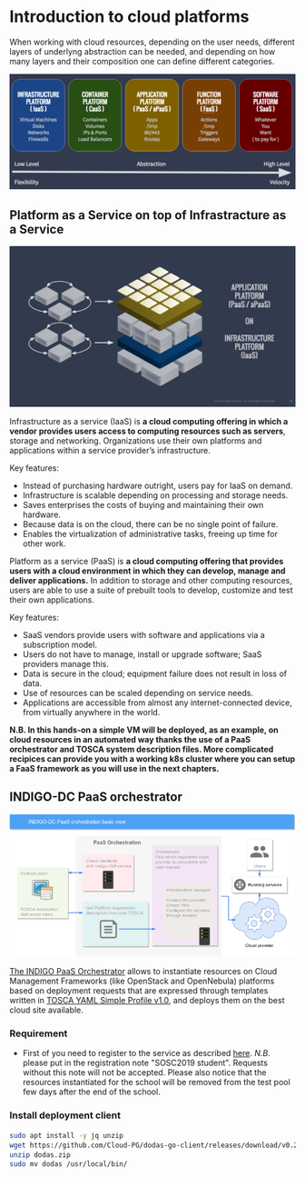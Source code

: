 
# Introduction to cloud platforms

When working with cloud resources, depending on the user needs, different layers of underlyng abstraction can be needed, and depending on how many layers and their composition one can define different categories.

[![PaaS](img/platform-spectrum-small.png)](img/platform-spectrum-small.png)

## Platform as a Service on top of Infrastracture as a Service

[![PaaS](img/PaaS-IaaS.png)](img/PaaS-IaaS.png)

Infrastructure as a service (IaaS)  is __a cloud computing offering in which a vendor provides users access to computing resources such as servers__, storage and networking. Organizations use their own platforms and applications within a service provider’s infrastructure.

Key features:

- Instead of purchasing hardware outright, users pay for IaaS on demand.
- Infrastructure is scalable depending on processing and storage needs.
- Saves enterprises the costs of buying and maintaining their own hardware.
- Because data is on the cloud, there can be no single point of failure.
- Enables the virtualization of administrative tasks, freeing up time for other work.

Platform as a service (PaaS) is __a cloud computing offering that provides users with a cloud environment in which they can develop, manage and deliver applications.__ In addition to storage and other computing resources, users are able to use a suite of prebuilt tools to develop, customize and test their own applications.

Key features:

- SaaS vendors provide users with software and applications via a subscription model.
- Users do not have to manage, install or upgrade software; SaaS providers manage this.
- Data is secure in the cloud; equipment failure does not result in loss of data.
- Use of resources can be scaled depending on service needs.
- Applications are accessible from almost any internet-connected device, from virtually anywhere in the world.

__N.B. In this hands-on a simple VM will be deployed, as an example, on cloud resources in an automated way thanks the use of a PaaS orchestrator and TOSCA system description files. More complicated recipices can provide you with a working k8s cluster where you can setup a FaaS framework as you will use in the next chapters.__


## INDIGO-DC PaaS orchestrator

[![tosca](img/sosc-indigo.png)](img/sosc-indigo.png)

[The INDIGO PaaS Orchestrator](https://github.com/indigo-dc/orchestrator) allows to instantiate resources on Cloud Management Frameworks (like OpenStack and OpenNebula) platforms based on deployment requests that are expressed through templates written in [TOSCA YAML Simple Profile v1.0](https://docs.oasis-open.org/tosca/TOSCA-Simple-Profile-YAML/v1.0/csprd01/TOSCA-Simple-Profile-YAML-v1.0-csprd01.html), and deploys them on the best cloud site available.

### Requirement

- First of you need to register to the service as described [here](https://dodas-iam.cloud.cnaf.infn.it). *N.B.* please put in the registration note "SOSC2019 student". Requests without this note will not be accepted. Please also notice that the resources instantiated for the school will be removed from the test pool few days after the end of the school.

### Install deployment client

```bash
sudo apt install -y jq unzip
wget https://github.com/Cloud-PG/dodas-go-client/releases/download/v0.2.2/dodas.zip
unzip dodas.zip
sudo mv dodas /usr/local/bin/
```
